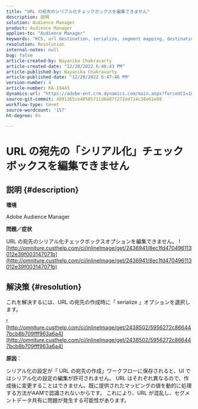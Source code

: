 ```yaml
---
title: "URL の宛先のシリアル化チェックボックスを編集できません"
description: 説明
solution: Audience Manager
product: Audience Manager
applies-to: "Audience Manager"
keywords: "KCS, url destination, serialize, segment mapping, destination, "
resolution: Resolution
internal-notes: null
bug: false
article-created-by: Nayanika Chakravarty
article-created-date: "12/28/2022 6:46:43 PM"
article-published-by: Nayanika Chakravarty
article-published-date: "12/28/2022 6:47:46 PM"
version-number: 4
article-number: KA-19443
dynamics-url: "https://adobe-ent.crm.dynamics.com/main.aspx?forceUCI=1&pagetype=entityrecord&etn=knowledgearticle&id=6bad85f7-df86-ed11-81ac-6045bd0063aa"
source-git-commit: 4891265ce40585711d6d87f272ed714c38e61e08
workflow-type: tm+mt
source-wordcount: '157'
ht-degree: 6%

---
```


# URL の宛先の「シリアル化」チェックボックスを編集できません

## 説明 {#description}


<b>環境</b>

Adobe Audience Manager

<b>問題／症状</b>

URL の宛先のシリアル化チェックボックスオプションを編集できません。
![http://omniture.custhelp.com/ci/inlineImage/get/2436941/8ec1fd470496113012e39f003147071b](http://omniture.custhelp.com/ci/inlineImage/get/2436941/8ec1fd470496113012e39f003147071b)

## 解決策 {#resolution}


これを解決するには、URL の宛先の作成時に「 serialize 」オプションを選択します。

![http://omniture.custhelp.com/ci/inlineImage/get/2438502/5956272c866447bcb8b709fff963a6a4](http://omniture.custhelp.com/ci/inlineImage/get/2438502/5956272c866447bcb8b709fff963a6a4)

<b>原因</b>：

シリアル化の設定が「 URL の宛先の作成」ワークフローに保存されると、UI ではシリアル化の設定の編集が許可されません。 URL はそれぞれ異なるので、作成後に変更することはできません。既に提供されたマッピングの値を動的に処理する方法がAAMで認識されないからです。 これにより、URL が混乱し、セグメントデータ共有に問題が発生する可能性があります。
